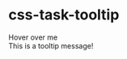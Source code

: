 # css-task-tooltip
<!DOCTYPE html>
<html lang="en">
<head>
  <meta charset="UTF-8">
  <title>CSS Tooltip</title>
  <style>
    .tooltip-container {
      position: relative;
      display: inline-block;
      cursor: pointer;
    }

    .tooltip-container .tooltip-text {
      visibility: hidden;
      width: 140px;
      background-color: #333;
      color: #fff;
      text-align: center;
      padding: 8px;
      border-radius: 6px;

      /* Position the tooltip */
      position: absolute;
      bottom: 125%; /* Position above the element */
      left: 50%;
      transform: translateX(-50%);
      z-index: 1;

      /* Tooltip arrow */
      opacity: 0;
      transition: opacity 0.3s;
    }

    .tooltip-container:hover .tooltip-text {
      visibility: visible;
      opacity: 1;
    }

    /* Optional: Tooltip arrow */
    .tooltip-container .tooltip-text::after {
      content: '';
      position: absolute;
      top: 100%; /* Arrow at the bottom of tooltip */
      left: 50%;
      transform: translateX(-50%);
      border-width: 5px;
      border-style: solid;
      border-color: #333 transparent transparent transparent;
    }
  </style>
</head>
<body>

  <div class="tooltip-container">
    Hover over me
    <div class="tooltip-text">This is a tooltip message!</div>
  </div>

</body>
</html>
